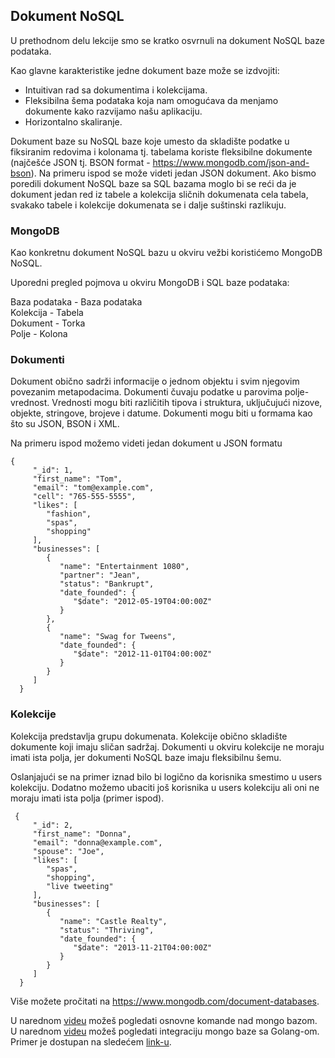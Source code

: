 ## Dokument NoSQL

U prethodnom delu lekcije smo se kratko osvrnuli na dokument NoSQL baze podataka. 

Kao glavne karakteristike jedne dokument baze može se izdvojiti:
-  Intuitivan rad sa dokumentima i kolekcijama. 
-  Fleksibilna šema podataka koja nam omogućava da menjamo dokumente kako razvijamo našu aplikaciju.
 - Horizontalno skaliranje.

Dokument baze su NoSQL baze koje umesto da skladište podatke u fiksiranim redovima i kolonama tj. tabelama koriste fleksibilne dokumente (najčešće JSON tj. BSON format - https://www.mongodb.com/json-and-bson). Na primeru ispod se može videti jedan JSON dokument. Ako bismo poredili dokument NoSQL baze sa SQL bazama moglo bi se reći da je dokument jedan red iz tabele a kolekcija sličnih dokumenata cela tabela, svakako tabele i kolekcije dokumenata se i dalje suštinski razlikuju.

### MongoDB

Kao konkretnu dokument NoSQL bazu u okviru vežbi koristićemo MongoDB NoSQL.

Uporedni pregled pojmova u okviru MongoDB i SQL baze podataka:

Baza podataka  -  Baza podataka  
Kolekcija            -  Tabela  
Dokument          - Torka  
Polje                   -  Kolona

### Dokumenti

Dokument obično sadrži informacije o jednom objektu i svim njegovim povezanim metapodacima. Dokumenti čuvaju podatke u parovima polje-vrednost. Vrednosti mogu biti različitih tipova i struktura, uključujući nizove, objekte, stringove, brojeve i datume. Dokumenti mogu biti u formama kao što su JSON, BSON i XML.

Na primeru ispod možemo videti jedan dokument u JSON formatu

```
{
     "_id": 1,
     "first_name": "Tom",
     "email": "tom@example.com",
     "cell": "765-555-5555",
     "likes": [
        "fashion",
        "spas",
        "shopping"
     ],
     "businesses": [
        {
           "name": "Entertainment 1080",
           "partner": "Jean",
           "status": "Bankrupt",
           "date_founded": {
              "$date": "2012-05-19T04:00:00Z"
           }
        },
        {
           "name": "Swag for Tweens",
           "date_founded": {
              "$date": "2012-11-01T04:00:00Z"
           }
        }
     ]
  }
```

### Kolekcije

Kolekcija predstavlja grupu dokumenata. Kolekcije obično skladište dokumente koji imaju sličan sadržaj. Dokumenti u okviru kolekcije ne moraju imati ista polja, jer dokumenti NoSQL baze imaju fleksibilnu šemu.

Oslanjajući se na primer iznad bilo bi logično da korisnika smestimo u users kolekciju. Dodatno možemo ubaciti još korisnika u users kolekciju ali oni ne moraju imati ista polja (primer ispod).

```
 {
     "_id": 2,
     "first_name": "Donna",
     "email": "donna@example.com",
     "spouse": "Joe",
     "likes": [
        "spas",
        "shopping",
        "live tweeting"
     ],
     "businesses": [
        {
           "name": "Castle Realty",
           "status": "Thriving",
           "date_founded": {
              "$date": "2013-11-21T04:00:00Z"
           }
        }
     ]
  }
```


Više možete pročitati na https://www.mongodb.com/document-databases.

U narednom <a href='https://www.youtube.com/watch?v=aL7mN_l2jLM'>videu</a> možeš pogledati osnovne komande nad mongo bazom.  
U narednom <a href='https://www.youtube.com/watch?v=06ehbvxflL4'>videu</a> možeš pogledati integraciju mongo baze sa Golang-om.  
Primer je dostupan na sledećem <a href=''>link-u</a>.  
